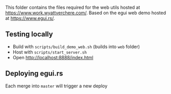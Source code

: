 This folder contains the files required for the web utils hosted at <https://www.work.wyattverchere.com/>.
Based on the egui web demo hosted at <https://www.egui.rs/>.

## Testing locally
* Build with `scripts/build_demo_web.sh` (builds into `web` folder)
* Host with `scripts/start_server.sh`
* Open <http://localhost:8888/index.html>

## Deploying egui.rs
Each merge into `master` will trigger a new deploy
